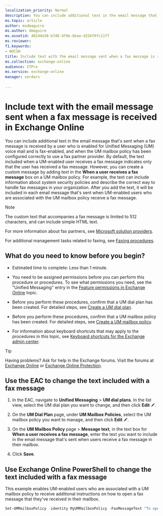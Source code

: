 ```yaml
---
localization_priority: Normal
description: You can include additional text in the email message that's sent when a fax message is received by a user who is enabled for Unified Messaging (UM) voice mail and is fax-enabled, and when the UM mailbox policy has been configured correctly to use a fax partner provider. By default, the text included when a UM-enabled user receives a fax message indicates only that the user has received a fax message. However, you can create a custom message by adding text in the When a user receives a fax message box on a UM mailbox policy. For example, the text can include information about system security policies and describe the correct way to handle fax messages in your organization. After you add the text, it will be included in each email message that's sent when UM-enabled users who are associated with the UM mailbox policy receive a fax message.
ms.topic: article
author: msdmaguire
ms.author: dmaguire
ms.assetid: 48244e58-b7d6-4f0e-bbae-d22bf0fc11ff
ms.reviewer: 
f1.keywords:
- NOCSH
title: Include text with the email message sent when a fax message is received in Exchange Online
ms.collection: exchange-online
audience: ITPro
ms.service: exchange-online
manager: serdars

---
```


# Include text with the email message sent when a fax message is received in Exchange Online

You can include additional text in the email message that's sent when a fax message is received by a user who is enabled for Unified Messaging (UM) voice mail and is fax-enabled, and when the UM mailbox policy has been configured correctly to use a fax partner provider. By default, the text included when a UM-enabled user receives a fax message indicates only that the user has received a fax message. However, you can create a custom message by adding text in the **When a user receives a fax message** box on a UM mailbox policy. For example, the text can include information about system security policies and describe the correct way to handle fax messages in your organization. After you add the text, it will be included in each email message that's sent when UM-enabled users who are associated with the UM mailbox policy receive a fax message.

> [!NOTE]
> The custom text that accompanies a fax message is limited to 512 characters, and can include simple HTML text.

For more information about fax partners, see [Microsoft solution providers](https://www.microsoft.com/solution-providers/).

For additional management tasks related to faxing, see [Faxing procedures](faxing-procedures.md).

## What do you need to know before you begin?

- Estimated time to complete: Less than 1 minute.

- You need to be assigned permissions before you can perform this procedure or procedures. To see what permissions you need, see the "Unified Messaging" entry in the [Feature permissions in Exchange Online](../../permissions-exo/feature-permissions.md) topic.

- Before you perform these procedures, confirm that a UM dial plan has been created. For detailed steps, see [Create a UM dial plan](../../voice-mail-unified-messaging/connect-voice-mail-system/create-um-dial-plan.md).

- Before you perform these procedures, confirm that a UM mailbox policy has been created. For detailed steps, see [Create a UM mailbox policy](../../voice-mail-unified-messaging/set-up-voice-mail/create-um-mailbox-policy.md).

- For information about keyboard shortcuts that may apply to the procedures in this topic, see [Keyboard shortcuts for the Exchange admin center](../../accessibility/keyboard-shortcuts-in-admin-center.md).

> [!TIP]
> Having problems? Ask for help in the Exchange forums. Visit the forums at [Exchange Online](https://social.technet.microsoft.com/forums/msonline/home?forum=onlineservicesexchange) or [Exchange Online Protection](https://social.technet.microsoft.com/forums/forefront/home?forum=FOPE).

## Use the EAC to change the text included with a fax message

1. In the EAC, navigate to **Unified Messaging** \> **UM dial plans**. In the list view, select the UM dial plan you want to change, and then click **Edit** ![Edit icon](../../media/ITPro_EAC_EditIcon.gif).

2. On the **UM Dial Plan** page, under **UM Mailbox Policies**, select the UM mailbox policy you want to manage, and then click **Edit** ![Edit icon](../../media/ITPro_EAC_EditIcon.gif).

3. On the **UM Mailbox Policy** page \> **Message text**, in the text box for **When a user receives a fax message**, enter the text you want to include in the email message that's sent when users receive a fax message in their mailbox.

4. Click **Save**.

## Use Exchange Online PowerShell to change the text included with a fax message

This example enables UM-enabled users who are associated with a UM mailbox policy to receive additional instructions on how to open a fax message that they've received in their mailbox.

```PowerShell
Set-UMMailboxPolicy -identity MyUMMailboxPolicy -FaxMessageText "To open this fax message, double-click the file attachment."
```
